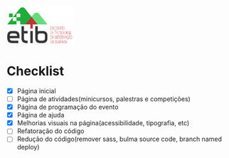 <img src="img/logo.png" width="150px" height="86px">

# Checklist
- [x] Página inicial
- [ ] Página de atividades(minicursos, palestras e competições)
- [x] Página de programação do evento
- [x] Página de ajuda
- [x] Melhorias visuais na página(acessibilidade, tipografia, etc)
- [ ] Refatoração do código
- [ ] Redução do código(remover sass, bulma source code, branch named deploy)
